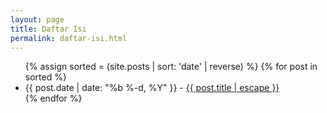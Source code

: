 ```yaml
---
layout: page
title: Daftar Isi
permalink: daftar-isi.html
---
```

<div class="home">

  <ul>
	{% assign sorted = (site.posts | sort: 'date' | reverse) %}
    {% for post in sorted %}
      <li>
        {{ post.date | date: "%b %-d, %Y" }} - <a class="post-link" href="{{ post.url | relative_url }}">{{ post.title | escape }}</a>
      </li>
    {% endfor %}
  </ul>

</div>
